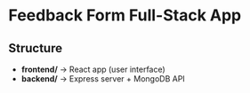 # Feedback Form Full-Stack App

## Structure

- **frontend/** → React app (user interface)
- **backend/** → Express server + MongoDB API
